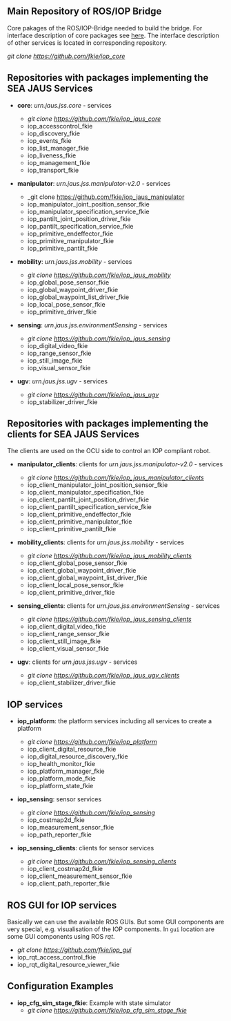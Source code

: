 ## Main Repository of ROS/IOP Bridge
Core pakages of the ROS/IOP-Bridge needed to build the bridge. For interface description of core packages see [here](doc/iop_core_packages.md). The interface description of other services is located in corresponding repository.

_git clone https://github.com/fkie/iop_core_

## Repositories with packages implementing the SEA JAUS Services

- **core**: _urn.jaus.jss.core_ - services
    - _git clone https://github.com/fkie/iop_jaus_core_
    - iop_accesscontrol_fkie
    - iop_discovery_fkie
    - iop_events_fkie
    - iop_list_manager_fkie
    - iop_liveness_fkie
    - iop_management_fkie
    - iop_transport_fkie

- **manipulator**: _urn.jaus.jss.manipulator-v2.0_ - services
    - _git clone https://github.com/fkie/iop_jaus_manipulator
    - iop_manipulator_joint_position_sensor_fkie
    - iop_manipulator_specification_service_fkie
    - iop_pantilt_joint_position_driver_fkie
    - iop_pantilt_specification_service_fkie
    - iop_primitive_endeffector_fkie
    - iop_primitive_manipulator_fkie
    - iop_primitive_pantilt_fkie

- **mobility**: _urn.jaus.jss.mobility_ - services
    - _git clone https://github.com/fkie/iop_jaus_mobility_
    - iop_global_pose_sensor_fkie
    - iop_global_waypoint_driver_fkie
    - iop_global_waypoint_list_driver_fkie
    - iop_local_pose_sensor_fkie
    - iop_primitive_driver_fkie

- **sensing**: _urn.jaus.jss.environmentSensing_ - services
    - _git clone https://github.com/fkie/iop_jaus_sensing_
    - iop_digital_video_fkie
    - iop_range_sensor_fkie
    - iop_still_image_fkie
    - iop_visual_sensor_fkie

- **ugv**: _urn.jaus.jss.ugv_ - services
    - _git clone https://github.com/fkie/iop_jaus_ugv_
    - iop_stabilizer_driver_fkie


## Repositories with packages implementing the **clients** for SEA JAUS Services

The clients are used on the OCU side to control an IOP compliant robot.

- **manipulator_clients**: clients for _urn.jaus.jss.manipulator-v2.0_ - services
    - _git clone https://github.com/fkie/iop_jaus_manipulator_clients_
    - iop_client_manipulator_joint_position_sensor_fkie
    - iop_client_manipulator_specification_fkie
    - iop_client_pantilt_joint_position_driver_fkie
    - iop_client_pantilt_specification_service_fkie
    - iop_client_primitive_endeffector_fkie
    - iop_client_primitive_manipulator_fkie
    - iop_client_primitive_pantilt_fkie

- **mobility_clients**: clients for _urn.jaus.jss.mobility_ - services
    - _git clone https://github.com/fkie/iop_jaus_mobility_clients_
    - iop_client_global_pose_sensor_fkie
    - iop_client_global_waypoint_driver_fkie
    - iop_client_global_waypoint_list_driver_fkie
    - iop_client_local_pose_sensor_fkie
    - iop_client_primitive_driver_fkie

- **sensing_clients**: clients for _urn.jaus.jss.environmentSensing_ - services
    - _git clone https://github.com/fkie/iop_jaus_sensing_clients_
    - iop_client_digital_video_fkie
    - iop_client_range_sensor_fkie
    - iop_client_still_image_fkie
    - iop_client_visual_sensor_fkie

- **ugv**: clients for _urn.jaus.jss.ugv_ - services
    - _git clone https://github.com/fkie/iop_jaus_ugv_clients_
    - iop_client_stabilizer_driver_fkie

## IOP services
- **iop_platform**: the platform services including all services to create a platform
    - _git clone https://github.com/fkie/iop_platform_
    - iop_client_digital_resource_fkie
    - iop_digital_resource_discovery_fkie
    - iop_health_monitor_fkie
    - iop_platform_manager_fkie
    - iop_platform_mode_fkie
    - iop_platform_state_fkie

- **iop_sensing**: sensor services
    - _git clone https://github.com/fkie/iop_sensing_
    - iop_costmap2d_fkie
    - iop_measurement_sensor_fkie
    - iop_path_reporter_fkie

- **iop_sensing_clients**: clients for sensor services
    - _git clone https://github.com/fkie/iop_sensing_clients_
    - iop_client_costmap2d_fkie
    - iop_client_measurement_sensor_fkie
    - iop_client_path_reporter_fkie

## ROS GUI for IOP services
Basically we can use the available ROS GUIs. But some GUI components are very special, e.g. visualisation of the IOP components. In `gui` location are some GUI components using ROS *rqt*.
- _git clone https://github.com/fkie/iop_gui_
- iop_rqt_access_control_fkie
- iop_rqt_digital_resource_viewer_fkie

## Configuration Examples
- **iop_cfg_sim_stage_fkie**: Example with state simulator
	- _git clone https://github.com/fkie/iop_cfg_sim_stage_fkie_

